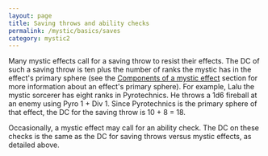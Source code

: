 ```yaml
---
layout: page
title: Saving throws and ability checks
permalink: /mystic/basics/saves
category: mystic2
---
```

Many mystic effects call for a saving throw to resist their effects. The
DC of such a saving throw is ten plus the number of ranks the mystic has
in the effect's primary sphere (see the [Components of a mystic
effect](/mystic/components) section for more information about an
effect's primary sphere). For example, Lalu the mystic sorcerer has
eight ranks in Pyrotechnics. He throws a 1d6 fireball at an enemy using
Pyro 1 + Div 1. Since Pyrotechnics is the primary sphere of that effect,
the DC for the saving throw is 10 + 8 = 18.

Occasionally, a mystic effect may call for an ability check. The DC on
these checks is the same as the DC for saving throws versus mystic
effects, as detailed above.
